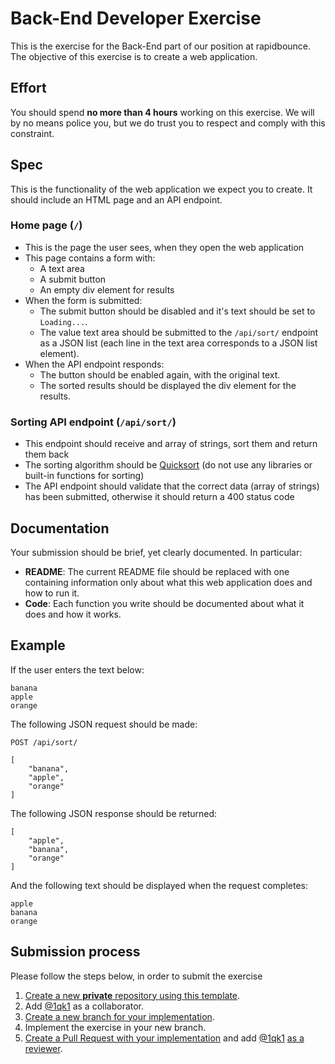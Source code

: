 # Back-End Developer Exercise

This is the exercise for the Back-End part of our position at rapidbounce. The objective of this exercise is to create a web application.

## Effort

You should spend **no more than 4 hours** working on this exercise. We will by no means police you, but we do trust you to respect and comply with this constraint.

## Spec

This is the functionality of the web application we expect you to create. It should include an HTML page and an API endpoint.

### Home page (`/`)

- This is the page the user sees, when they open the web application
- This page contains a form with:
  - A text area
  - A submit button
  - An empty div element for results
- When the form is submitted:
  - The submit button should be disabled and it's text should be set to `Loading...`.
  - The value text area should be submitted to the `/api/sort/` endpoint as a JSON list (each line in the text area corresponds to a JSON list element).
- When the API endpoint responds:
  - The button should be enabled again, with the original text.
  - The sorted results should be displayed the div element for the results.

### Sorting API endpoint (`/api/sort/`)

- This endpoint should receive and array of strings, sort them and return them back
- The sorting algorithm should be [Quicksort](https://en.wikipedia.org/wiki/Quicksort) (do not use any libraries or built-in functions for sorting)
- The API endpoint should validate that the correct data (array of strings) has been submitted, otherwise it should return a 400 status code

## Documentation

Your submission should be brief, yet clearly documented. In particular:

- **README**: The current README file should be replaced with one containing information only about what this web application does and how to run it.
- **Code**: Each function you write should be documented about what it does and how it works.

## Example

If the user enters the text below:

```
banana
apple
orange
```

The following JSON request should be made:

```
POST /api/sort/

[
    "banana",
    "apple",
    "orange"
]
```

The following JSON response should be returned:

```
[
    "apple",
    "banana",
    "orange"
]
```

And the following text should be displayed when the request completes:

```
apple
banana
orange
```

## Submission process

Please follow the steps below, in order to submit the exercise

1. [Create a new **private** repository using this template](https://docs.github.com/en/repositories/creating-and-managing-repositories/creating-a-repository-from-a-template).
2. Add [@1qk1](https://github.com/1qk1) as a collaborator.
3. [Create a new branch for your implementation](https://git-scm.com/book/en/v2/Git-Branching-Basic-Branching-and-Merging).
4. Implement the exercise in your new branch.
5. [Create a Pull Request with your implementation](https://docs.github.com/en/github/collaborating-with-issues-and-pull-requests/creating-a-pull-request) and add [@1qk1](https://github.com/1qk1) [as a reviewer](https://docs.github.com/en/pull-requests/collaborating-with-pull-requests/proposing-changes-to-your-work-with-pull-requests/requesting-a-pull-request-review).
